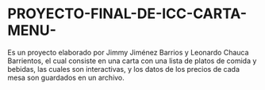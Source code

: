 # PROYECTO-FINAL-DE-ICC-CARTA-MENU-
Es un proyecto elaborado por Jimmy Jiménez Barrios y Leonardo Chauca Barrientos, el cual consiste en una carta con una lista de platos de comida y bebidas, las cuales son interactivas, y los datos de los precios de cada mesa son guardados en un archivo.

